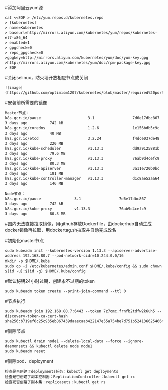 #添加阿里云yum源

    cat <<EOF > /etc/yum.repos.d/kubernetes.repo
    > [kubernetes]
    > name=Kubernetes
    > baseurl=http://mirrors.aliyun.com/kubernetes/yum/repos/kubernetes-el7-x86_64
    > enabled=1
    > gpgcheck=0
    > repo_gpgcheck=0
    >gpgkey=http://mirrors.aliyun.com/kubernetes/yum/doc/yum-key.gpg
    >http://mirrors.aliyun.com/kubernetes/yum/doc/rpm-package-key.gpg
    > EOF

#关闭selinux，防火墙开放相应节点或关闭
    
    ![image](https://github.com/optimism1207/kubernetes/blob/master/required%20ports.png)


#安装前所需要的镜像

    Master节点：
    k8s.gcr.io/pause                     3.1                 7d6e17dbc867        3 days ago          742 kB
    k8s.gcr.io/coredns                   1.2.6               1e156bdb5c9c        3 days ago          40 MB
    k8s.gcr.io/etcd                      3.2.24              f4dce037de48        3 days ago          220 MB
    k8s.gcr.io/kube-scheduler            v1.13.3             dd9a9125881b        3 days ago          79.6 MB
    k8s.gcr.io/kube-proxy                v1.13.3             76ab9d4cefc9        3 days ago          80.3 MB
    k8s.gcr.io/kube-apiserver            v1.13.3             3a11e720b0bc        3 days ago          181 MB
    k8s.gcr.io/kube-controller-manager   v1.13.3             d1c8ae52aa64        3 days ago          146 MB

    Node节点：
    k8s.gcr.io/pause               3.1                 7d6e17dbc867        3 days ago          742 kB
    k8s.gcr.io/kube-proxy          v1.13.3             76ab9d4cefc9        3 days ago          80.3 MB

#国内无法直接拉取镜像，用github存放Dockerfile，由dockerhub自动生成docker镜像再拉取，用dockertag.sh拉取并自动完成改名

#初始化master节点
    
    sudo kubeadm init --kubernetes-version 1.13.3 --apiserver-advertise-address 192.168.80.7 --pod-network-cidr=10.244.0.0/16
    mkdir -p $HOME/.kube
    sudo cp -i /etc/kubernetes/admin.conf $HOME/.kube/config && sudo chown $(id -u):$(id -g) $HOME/.kube/config

#默认秘钥24小时过期，创建永不过期的token

    sudo kubeadm token create --print-join-command --ttl 0

#节点执行
    
    sudo kubeadm join 192.168.80.7:6443 --token 7z7omc.frnfb2tdfw2k6uh5 --discovery-token-ca-cert-hash sha256:b719ef6c25c935eb867439daaecaab422147e55a754be7d751b524136625466f

#删除节点

    sudo kubectl drain node1 --delete-local-data --force --ignore-daemonsets && kubectl delete node node1
    sudo kubeadm reset

#删除pod、deployment
    
    检查是否创建了deployments任务：kubectl get deployments
    检查是否创建了副本控制器：ReplicationController：kubectl get rc
    检查死否创建了副本集：replicasets：kubectl get rs

